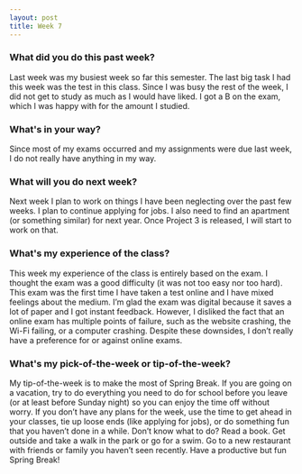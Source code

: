 ```yaml
---
layout: post
title: Week 7
---
```


### What did you do this past week?
Last week was my busiest week so far this semester. The last big task I had this week was the test in this class. Since I was busy the rest of the week, I did not get to study as much as I would have liked. I got a B on the exam, which I was happy with for the amount I studied.

### What's in your way?
Since most of my exams occurred and my assignments were due last week, I do not really have anything in my way.

### What will you do next week?
Next week I plan to work on things I have been neglecting over the past few weeks. I plan to continue applying for jobs. I also need to find an apartment (or something similar) for next year. Once Project 3 is released, I will start to work on that.

### What's my experience of the class?
This week my experience of the class is entirely based on the exam. I thought the exam was a good difficulty (it was not too easy nor too hard). This exam was the first time I have taken a test online and I have mixed feelings about the medium. I’m glad the exam was digital because it saves a lot of paper and I got instant feedback. However, I disliked the fact that an online exam has multiple points of failure, such as the website crashing, the Wi-Fi failing, or a computer crashing. Despite these downsides, I don’t really have a preference for or against online exams.

### What's my pick-of-the-week or tip-of-the-week?
My tip-of-the-week is to make the most of Spring Break. If you are going on a vacation, try to do everything you need to do for school before you leave (or at least before Sunday night) so you can enjoy the time off without worry. If you don’t have any plans for the week, use the time to get ahead in your classes, tie up loose ends (like applying for jobs), or do something fun that you haven’t done in a while. Don’t know what to do? Read a book. Get outside and take a walk in the park or go for a swim. Go to a new restaurant with friends or family you haven’t seen recently. Have a productive but fun Spring Break!

